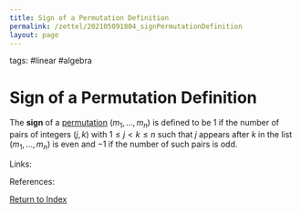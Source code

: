 ```yaml
---
title: Sign of a Permutation Definition
permalink: /zettel/202105091804_signPermutationDefinition
layout: page
---
```

tags: #linear #algebra

# Sign of a Permutation Definition

The **sign** of a [permutation](202105091800_permutationDefinition) $(m_1, \ldots, m_n)$ is defined to be 
1 if the number of pairs of integers $(j,k)$ with $1 \leq j < k \leq n$ such that $j$ appears after $k$ in the list
$(m_1, \ldots, m_n)$ is even and $-1$ if the number of such pairs is odd.

Links: 

References: 

[Return to Index](index)